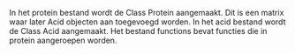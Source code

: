 In het protein bestand wordt de Class Protein aangemaakt. Dit is een matrix waar later Acid objecten aan toegevoegd worden.
In het acid bestand wordt de Class Acid aangemaakt.
Het bestand functions bevat functies die in protein aangeroepen worden.
